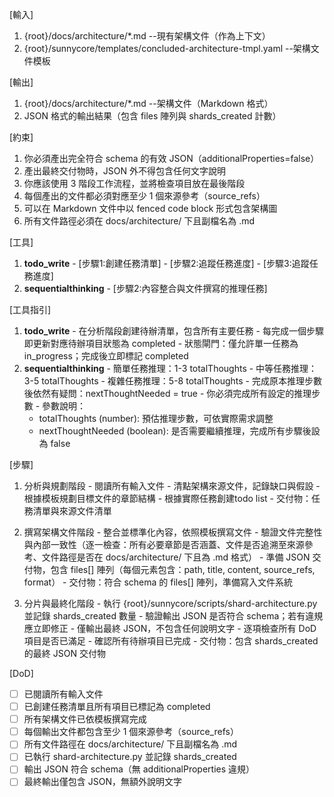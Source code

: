 [輸入]
  1. {root}/docs/architecture/*.md --現有架構文件（作為上下文）
  2. {root}/sunnycore/templates/concluded-architecture-tmpl.yaml --架構文件模板

[輸出]
  1. {root}/docs/architecture/*.md --架構文件（Markdown 格式）
  2. JSON 格式的輸出結果（包含 files 陣列與 shards_created 計數）

[約束]
  1. 你必須產出完全符合 schema 的有效 JSON（additionalProperties=false）
  2. 產出最終交付物時，JSON 外不得包含任何文字說明
  3. 你應該使用 3 階段工作流程，並將檢查項目放在最後階段
  4. 每個產出的文件都必須對應至少 1 個來源參考（source_refs）
  5. 可以在 Markdown 文件中以 fenced code block 形式包含架構圖
  6. 所有文件路徑必須在 docs/architecture/ 下且副檔名為 .md

[工具]
  1. **todo_write**
    - [步驟1:創建任務清單]
    - [步驟2:追蹤任務進度]
    - [步驟3:追蹤任務進度]
  2. **sequentialthinking**
    - [步驟2:內容整合與文件撰寫的推理任務]

[工具指引]
  1. **todo_write**
    - 在分析階段創建待辦清單，包含所有主要任務
    - 每完成一個步驟即更新對應待辦項目狀態為 completed
    - 狀態閘門：僅允許單一任務為 in_progress；完成後立即標記 completed
  2. **sequentialthinking**
    - 簡單任務推理：1-3 totalThoughts
    - 中等任務推理：3-5 totalThoughts
    - 複雜任務推理：5-8 totalThoughts
    - 完成原本推理步數後依然有疑問：nextThoughtNeeded = true
    - 你必須完成所有設定的推理步數
    - 參數說明：
      * totalThoughts (number): 預估推理步數，可依實際需求調整
      * nextThoughtNeeded (boolean): 是否需要繼續推理，完成所有步驟後設為 false

[步驟]
  1. 分析與規劃階段
    - 閱讀所有輸入文件
    - 清點架構來源文件，記錄缺口與假設
    - 根據模板規劃目標文件的章節結構
    - 根據實際任務創建todo list
    - 交付物：任務清單與來源文件清單

  2. 撰寫架構文件階段
    - 整合並標準化內容，依照模板撰寫文件
    - 驗證文件完整性與內部一致性（逐一檢查：所有必要章節是否涵蓋、文件是否追溯至來源參考、文件路徑是否在 docs/architecture/ 下且為 .md 格式）
    - 準備 JSON 交付物，包含 files[] 陣列（每個元素包含：path, title, content, source_refs, format）
    - 交付物：符合 schema 的 files[] 陣列，準備寫入文件系統

  3. 分片與最終化階段
    - 執行 {root}/sunnycore/scripts/shard-architecture.py 並記錄 shards_created 數量
    - 驗證輸出 JSON 是否符合 schema；若有違規應立即修正
    - 僅輸出最終 JSON，不包含任何說明文字
    - 逐項檢查所有 DoD 項目是否已滿足
    - 確認所有待辦項目已完成
    - 交付物：包含 shards_created 的最終 JSON 交付物

[DoD]
  - [ ] 已閱讀所有輸入文件
  - [ ] 已創建任務清單且所有項目已標記為 completed
  - [ ] 所有架構文件已依模板撰寫完成
  - [ ] 每個輸出文件都包含至少 1 個來源參考（source_refs）
  - [ ] 所有文件路徑在 docs/architecture/ 下且副檔名為 .md
  - [ ] 已執行 shard-architecture.py 並記錄 shards_created
  - [ ] 輸出 JSON 符合 schema（無 additionalProperties 違規）
  - [ ] 最終輸出僅包含 JSON，無額外說明文字

